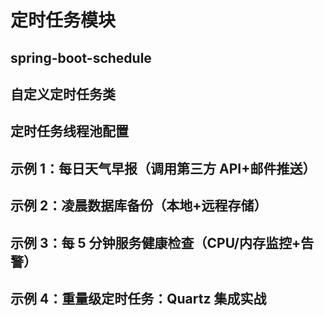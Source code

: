 # 定时任务模块


## spring-boot-schedule
## 自定义定时任务类
## 定时任务线程池配置
## 示例 1：每日天气早报（调用第三方 API+邮件推送）
## 示例 2：凌晨数据库备份（本地+远程存储）
## 示例 3：每 5 分钟服务健康检查（CPU/内存监控+告警）
## 示例 4：重量级定时任务：Quartz 集成实战